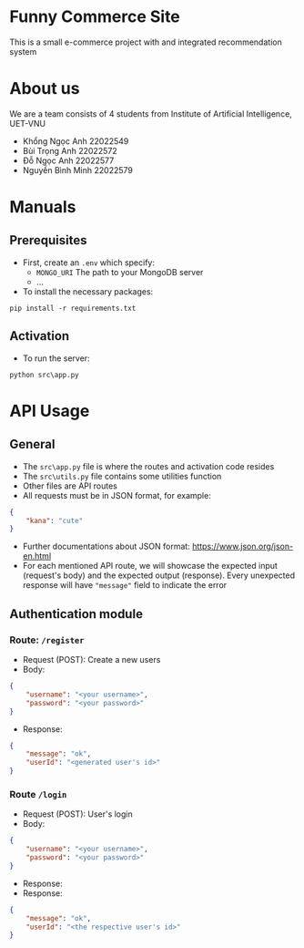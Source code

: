 # Funny Commerce Site
This is a small e-commerce project with and integrated recommendation system

# About us
We are a team consists of 4 students from Institute of Artificial Intelligence, UET-VNU
- Khổng Ngọc Anh 22022549
- Bùi Trọng Anh 22022572
- Đỗ Ngọc Anh 22022577
- Nguyền Bình Minh 22022579

# Manuals
## Prerequisites
- First, create an `.env` which specify:
  - `MONGO_URI` The path to your MongoDB server
  - ...
- To install the necessary packages:
```
pip install -r requirements.txt
```
## Activation
- To run the server:
``` 
python src\app.py
```

# API Usage
## General
- The `src\app.py` file is where the routes and activation code resides
- The `src\utils.py` file contains some utilities function
- Other files are API routes
- All requests must be in JSON format, for example:
```json
{
    "kana": "cute"
}
```
- Further documentations about JSON format: https://www.json.org/json-en.html
- For each mentioned API route, we will showcase the expected input (request's body) and 
the expected output (response). Every unexpected response will have `"message"` field to indicate the error

## Authentication module 
### Route: `/register`
- Request (POST): Create a new users
- Body:
```json
{
    "username": "<your username>",
    "password": "<your password>"
}
```
- Response:
```json
{
    "message": "ok",
    "userId": "<generated user's id>"
}
```

### Route `/login`
- Request (POST): User's login
- Body:
```json
{
    "username": "<your username>",
    "password": "<your password>"
}
```
- Response:
- Response:
```json
{
    "message": "ok",
    "userId": "<the respective user's id>"
}
```